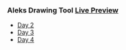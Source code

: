 ### Aleks Drawing Tool [Live Preview](https://navin-jethwani-76.github.io/Drawing-tool/)

- [Day 2](https://github.com/Navin-Jethwani-76/friendly-fortnight/commit/fc232e9bea78be7586cd86147a3e7634436cb513)
- [Day 3](https://github.com/Navin-Jethwani-76/friendly-fortnight/commit/fd37c58606d8617fdf6e34f1e6fa81d8054febac)
- [Day 4](https://github.com/Navin-Jethwani-76/friendly-fortnight/commit/98b7c4ad7ec3586b61ecb107b2eafdfbf277d82a)
